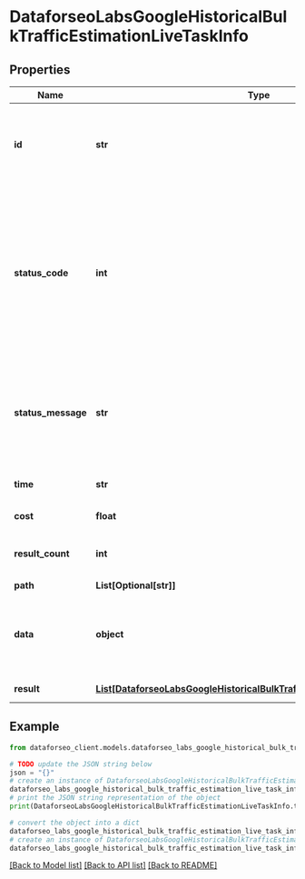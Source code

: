 # DataforseoLabsGoogleHistoricalBulkTrafficEstimationLiveTaskInfo


## Properties

Name | Type | Description | Notes
------------ | ------------- | ------------- | -------------
**id** | **str** | task identifier unique task identifier in our system in the UUID format | [optional] 
**status_code** | **int** | status code of the task generated by DataForSEO, can be within the following range: 10000-60000 you can find the full list of the response codes here | [optional] 
**status_message** | **str** | informational message of the task you can find the full list of general informational messages here | [optional] 
**time** | **str** | execution time, seconds | [optional] 
**cost** | **float** | total tasks cost, USD | [optional] 
**result_count** | **int** | number of elements in the result array | [optional] 
**path** | **List[Optional[str]]** | URL path | [optional] 
**data** | **object** | contains the same parameters that you specified in the POST request | [optional] 
**result** | [**List[DataforseoLabsGoogleHistoricalBulkTrafficEstimationLiveResultInfo]**](DataforseoLabsGoogleHistoricalBulkTrafficEstimationLiveResultInfo.md) | array of results | [optional] 

## Example

```python
from dataforseo_client.models.dataforseo_labs_google_historical_bulk_traffic_estimation_live_task_info import DataforseoLabsGoogleHistoricalBulkTrafficEstimationLiveTaskInfo

# TODO update the JSON string below
json = "{}"
# create an instance of DataforseoLabsGoogleHistoricalBulkTrafficEstimationLiveTaskInfo from a JSON string
dataforseo_labs_google_historical_bulk_traffic_estimation_live_task_info_instance = DataforseoLabsGoogleHistoricalBulkTrafficEstimationLiveTaskInfo.from_json(json)
# print the JSON string representation of the object
print(DataforseoLabsGoogleHistoricalBulkTrafficEstimationLiveTaskInfo.to_json())

# convert the object into a dict
dataforseo_labs_google_historical_bulk_traffic_estimation_live_task_info_dict = dataforseo_labs_google_historical_bulk_traffic_estimation_live_task_info_instance.to_dict()
# create an instance of DataforseoLabsGoogleHistoricalBulkTrafficEstimationLiveTaskInfo from a dict
dataforseo_labs_google_historical_bulk_traffic_estimation_live_task_info_form_dict = dataforseo_labs_google_historical_bulk_traffic_estimation_live_task_info.from_dict(dataforseo_labs_google_historical_bulk_traffic_estimation_live_task_info_dict)
```
[[Back to Model list]](../README.md#documentation-for-models) [[Back to API list]](../README.md#documentation-for-api-endpoints) [[Back to README]](../README.md)


